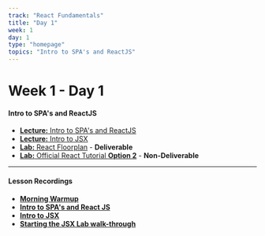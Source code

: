 ```yaml
---
track: "React Fundamentals"
title: "Day 1"
week: 1
day: 1
type: "homepage"
topics: "Intro to SPA's and ReactJS"
---
```



# Week 1 - Day 1

#### Intro to SPA's and ReactJS

- [**Lecture:** Intro to SPA's and ReactJS](/react-fundamentals/week-1/day-1/lecture-materials/intro-to-spas-and-reactjs/)
- [**Lecture:** Intro to JSX](/react-fundamentals/week-1/day-1/lecture-materials/intro-to-jsx/)
- [**Lab:** React Floorplan](/react-fundamentals/week-1/day-1/labs/react-floorplan/) - **Deliverable**
- [**Lab:** Official React Tutorial **Option 2**](https://reactjs.org/tutorial/tutorial.html) - **Non-Deliverable**


<hr>


#### Lesson Recordings

- [**Morning Warmup**](https://generalassembly.zoom.us/rec/share/nnS8YheIKMIspy_m_VMHvkmqyaEaDHBRW__llNzdzRqEvc7sm605EjEvytvthuFE.NFVyWbLAmF-aysXa?startTime=1617022984000)
- [**Intro to SPA's and React JS**](https://generalassembly.zoom.us/rec/share/nnS8YheIKMIspy_m_VMHvkmqyaEaDHBRW__llNzdzRqEvc7sm605EjEvytvthuFE.NFVyWbLAmF-aysXa?startTime=1617025247000)
- [**Intro to JSX**](https://generalassembly.zoom.us/rec/share/nnS8YheIKMIspy_m_VMHvkmqyaEaDHBRW__llNzdzRqEvc7sm605EjEvytvthuFE.NFVyWbLAmF-aysXa?startTime=1617032946000)
- [**Starting the JSX Lab walk-through**](https://generalassembly.zoom.us/rec/share/nnS8YheIKMIspy_m_VMHvkmqyaEaDHBRW__llNzdzRqEvc7sm605EjEvytvthuFE.NFVyWbLAmF-aysXa?startTime=1617044377000) 

